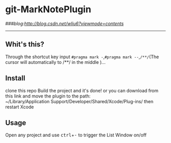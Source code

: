 # **git-MarkNotePlugin** 
###*blog:<http://blog.csdn.net/wliu6?viewmode=contents>*
***

## Whit's this?
Through the shortcut key input `#pragma mark -`,`#pragma mark --`,`/**/`(The cursor will automatically to /**/ in the middle )...

## Install
clone this repo Build the project and it's done!
or you can download from this link and move the plugin to the path:  
~/Library/Application Support/Developer/Shared/Xcode/Plug-ins/
then restart Xcode

## Usage
Open any project and use <kbd>ctrl</kbd>+<kbd>-</kbd> to trigger the List Window on/off



